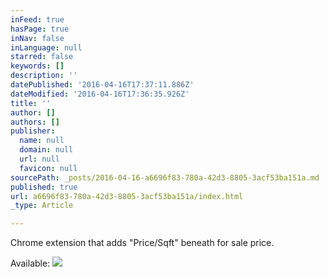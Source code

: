 ```yaml
---
inFeed: true
hasPage: true
inNav: false
inLanguage: null
starred: false
keywords: []
description: ''
datePublished: '2016-04-16T17:37:11.886Z'
dateModified: '2016-04-16T17:36:35.926Z'
title: ''
author: []
authors: []
publisher:
  name: null
  domain: null
  url: null
  favicon: null
sourcePath: _posts/2016-04-16-a6696f83-780a-42d3-8805-3acf53ba151a.md
published: true
url: a6696f83-780a-42d3-8805-3acf53ba151a/index.html
_type: Article

---
```

Chrome extension that adds "Price/Sqft" beneath for sale price.

Available: ![](https://the-grid-user-content.s3-us-west-2.amazonaws.com/befbb0cd-f368-4414-9ba7-8b0448e2ff3d.png)